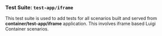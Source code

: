 ### Test Suite: `test-app/iframe`

This test suite is used to add tests for all scenarios built and served from **container/test-app/iframe** application. This involves iframe based Luigi Container scenarios.